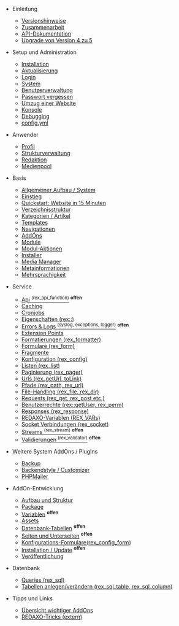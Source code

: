 - Einleitung
  - [Versionshinweise](/{{path}}/{{version}}/intro)
  - [Zusammenarbeit](/{{path}}/{{version}}/zusammenarbeit)
  - [API-Dokumentation](/api/{{version}}/)
  - [Upgrade von Version 4 zu 5](/{{path}}/{{version}}/upgrade-v4-v5)
  
- Setup und Administration
  - [Installation](/{{path}}/{{version}}/installation)
  - [Aktualisierung](/{{path}}/{{version}}/aktualisierung)
  - [Login](/{{path}}/{{version}}/login)
  - [System](/{{path}}/{{version}}/system)
  - [Benutzerverwaltung](/{{path}}/{{version}}/benutzerverwaltung)
  - [Passwort vergessen](/{{path}}/{{version}}/passwort-vergessen)
  - [Umzug einer Website](/{{path}}/{{version}}/umzug)
  - [Konsole](/{{path}}/{{version}}/console)
  - [Debugging](/{{path}}/{{version}}/debugging)
  - [config.yml](/{{path}}/{{version}}/configyml)

- Anwender
  - [Profil](/{{path}}/{{version}}/profil)
  - [Strukturverwaltung](/{{path}}/{{version}}/strukturverwaltung)
  - [Redaktion](/{{path}}/{{version}}/redaktion)
  - [Medienpool](/{{path}}/{{version}}/medienpool)

- Basis
  - [Allgemeiner Aufbau / System](/{{path}}/{{version}}/system-aufbau)
  - [Einstieg](/{{path}}/{{version}}/einstieg)
  - [Quickstart: Website in 15 Minuten](/{{path}}/{{version}}/tutorial-quickstart)
  - [Verzeichnisstruktur](/{{path}}/{{version}}/verzeichnisstruktur)
  - [Kategorien / Artikel](/{{path}}/{{version}}/kategorien-artikel)
  - [Templates](/{{path}}/{{version}}/templates)
  - [Navigationen](/{{path}}/{{version}}/navigationen)
  - [AddOns](/{{path}}/{{version}}/basis-addons)
  - [Module](/{{path}}/{{version}}/module)
  - [Modul-Aktionen](/{{path}}/{{version}}/modul-aktionen)
  - [Installer](/{{path}}/{{version}}/installer)
  - [Media Manager](/{{path}}/{{version}}/media-manager)
  - [Metainformationen](/{{path}}/{{version}}/metainformationen)
  - [Mehrsprachigkeit](/{{path}}/{{version}}/mehrsprachigkeit)

- Service
  - [Api <sup>(rex_api_function)</sup>](/{{path}}/{{version}}/api) <sup><b>offen</b></sup>
  - [Caching](/{{path}}/{{version}}/caching)
  - [Cronjobs](/{{path}}/{{version}}/cronjobs)
  - [Eigenschaften (rex::)](/{{path}}/{{version}}/eigenschaften)
  - [Errors & Logs <sup>(syslog, exceptions, logger)</sup>](/{{path}}/{{version}}/errors) <sup><b>offen</b></sup>
  - [Extension Points](/{{path}}/{{version}}/extension-points)
  - [Formatierungen (rex_formatter)](/{{path}}/{{version}}/formatierungen)
  - [Formulare (rex_form)](/{{path}}/{{version}}/formulare)
  - [Fragmente](/{{path}}/{{version}}/fragmente)
  - [Konfiguration (rex_config)](/{{path}}/{{version}}/konfiguration)
  - [Listen (rex_list)](/{{path}}/{{version}}/listen)
  - [Paginierung (rex_pager)](/{{path}}/{{version}}/paginierung)
  - [Urls (rex_getUrl, toLink)](/{{path}}/{{version}}/service-urls)
  - [Pfade (rex_path, rex_url)](/{{path}}/{{version}}/pfade)
  - [File-Handling (rex_file, rex_dir)](/{{path}}/{{version}}/file)
  - [Requests (rex_get, rex_post etc.)](/{{path}}/{{version}}/requests)
  - [Benutzerrechte (rex::getUser, rex_perm)](/{{path}}/{{version}}/benutzerrechte)
  - [Responses (rex_response)](/{{path}}/{{version}}/responses)
  - [REDAXO-Variablen (REX_VARs)](/{{path}}/{{version}}/redaxo-variablen)
  - [Socket Verbindungen (rex_socket)](/{{path}}/{{version}}/socket)
  - [Streams <sup>(rex_stream)</sup>](/{{path}}/{{version}}/streams) <sup><b>offen</b></sup>
  - [Validierungen <sup>(rex_validator)</sup>](/{{path}}/{{version}}/validierungen) <sup><b>offen</b></sup>

- Weitere System AddOns / PlugIns
  - [Backup](/{{path}}/{{version}}/backup)
  - [Backendstyle / Customizer</sup>](/{{path}}/{{version}}/addon-be_style-customizer)
  - [PHPMailer](/{{path}}/{{version}}/addon-phpmailer)

- AddOn-Entwicklung
  - [Aufbau und Struktur](/{{path}}/{{version}}/addon-struktur)
  - [Package](/{{path}}/{{version}}/addon-package)
  - [Variablen](/{{path}}/{{version}}/addon-variablen) <sup><b>offen</b></sup> <sup><b></b></sup>
  - [Assets](/{{path}}/{{version}}/addon-assets)
  - [Datenbank-Tabellen](/{{path}}/{{version}}/addon-datenbanktabellen) <sup><b>offen</b></sup>
  - [Seiten und Unterseiten](/{{path}}/{{version}}/addon-seiten) <sup><b>offen</b></sup>
  - [Konfigurations-Formulare(rex_config_form)](/{{path}}/{{version}}/konfiguration_form)
  - [Installation / Update](/{{path}}/{{version}}/addon-intall-update) <sup><b>offen</b></sup>
  - [Veröffentlichung](/{{path}}/{{version}}/addon-veroeffentlichung)

- Datenbank
  - [Queries (rex_sql)](/{{path}}/{{version}}/datenbank-queries)
  - [Tabellen anlegen/verändern (rex_sql_table, rex_sql_column)](/{{path}}/{{version}}/datenbank-tabellen)
 
- Tipps und Links
  - [Übersicht wichtiger AddOns](/{{path}}/{{version}}/addons-list)
  - [REDAXO-Tricks (extern)](https://friendsofredaxo.github.io/tricks/)

